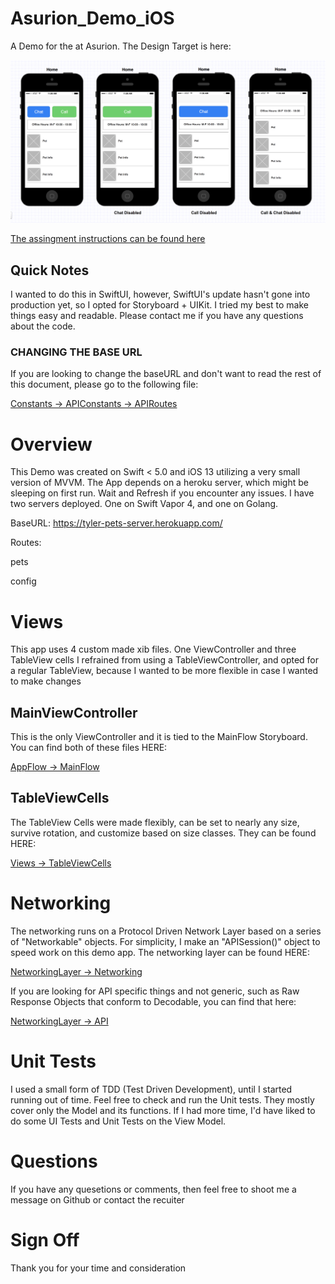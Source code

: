 # Asurion_Demo_iOS
A Demo for the at Asurion.
The Design Target is here:

![Design Target](https://github.com/megatyx/Asurion_Demo_iOS/blob/master/Design.png)

[The assingment instructions can be found here](https://github.com/megatyx/Asurion_Demo_iOS/blob/master/AssignmentOverview.md)

## Quick Notes
I wanted to do this in SwiftUI, however, SwiftUI's update hasn't gone into production yet, so I opted for Storyboard + UIKit.
I tried my best to make things easy and readable. Please contact me if you have any questions about the code.

### CHANGING THE BASE URL
If you are looking to change the baseURL and don't want to read the rest of this document, please go to the following file:

[Constants -> APIConstants -> APIRoutes](https://github.com/megatyx/Asurion_Demo_iOS/blob/master/Asurion-iOS-Demo/Constants/APIConstants/APIRoutes.swift)

# Overview
This Demo was created on Swift < 5.0 and iOS 13 utilizing a very small version of MVVM.
The App depends on a heroku server, which might be sleeping on first run. Wait and Refresh if you encounter any issues.
I have two servers deployed. One on Swift Vapor 4, and one on Golang.

BaseURL:
https://tyler-pets-server.herokuapp.com/

Routes:

pets

config

# Views
This app uses 4 custom made xib files. One ViewController and three TableView cells
I refrained from using a TableViewController, and opted for a regular TableView, because I wanted to be more flexible in case I wanted to make changes

## MainViewController
This is the only ViewController and it is tied to the MainFlow Storyboard. You can find both of these files HERE:

[AppFlow -> MainFlow](https://github.com/megatyx/Asurion_Demo_iOS/tree/master/Asurion-iOS-Demo/AppFlow/MainFlow)

## TableViewCells
The TableView Cells were made flexibly, can be set to nearly any size, survive rotation, and customize based on size classes. They can be found HERE:

[Views -> TableViewCells](https://github.com/megatyx/Asurion_Demo_iOS/tree/master/Asurion-iOS-Demo/Views/TableViewCells)

# Networking
The networking runs on a Protocol Driven Network Layer based on a series of "Networkable" objects.
For simplicity, I make an "APISession()" object to speed work on this demo app.
The networking layer can be found HERE:

[NetworkingLayer -> Networking](https://github.com/megatyx/Asurion_Demo_iOS/tree/master/Asurion-iOS-Demo/NetworkingLayer/Networking)

If you are looking for API specific things and not generic, such as Raw Response Objects that conform to Decodable, you can find that here:

[NetworkingLayer -> API](https://github.com/megatyx/Asurion_Demo_iOS/tree/master/Asurion-iOS-Demo/NetworkingLayer/API)


# Unit Tests
I used a small form of TDD (Test Driven Development), until I started running out of time.
Feel free to check and run the Unit tests. They mostly cover only the Model and its functions.
If I had more time, I'd have liked to do some UI Tests and Unit Tests on the View Model.


# Questions
If you have any quesetions or comments, then feel free to shoot me a message on Github or contact the recuiter

# Sign Off
Thank you for your time and consideration


